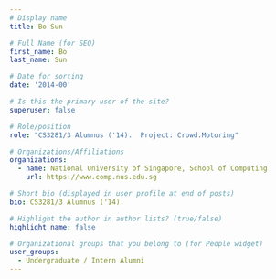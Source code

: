 ```yaml
---
# Display name
title: Bo Sun

# Full Name (for SEO) 
first_name: Bo
last_name: Sun

# Date for sorting
date: '2014-00'

# Is this the primary user of the site?
superuser: false

# Role/position
role: "CS3281/3 Alumnus ('14).  Project: Crowd.Motoring"

# Organizations/Affiliations
organizations:
  - name: National University of Singapore, School of Computing
    url: https://www.comp.nus.edu.sg

# Short bio (displayed in user profile at end of posts)
bio: CS3281/3 Alumnus ('14). 

# Highlight the author in author lists? (true/false)
highlight_name: false

# Organizational groups that you belong to (for People widget)
user_groups:
  - Undergraduate / Intern Alumni
---
```

